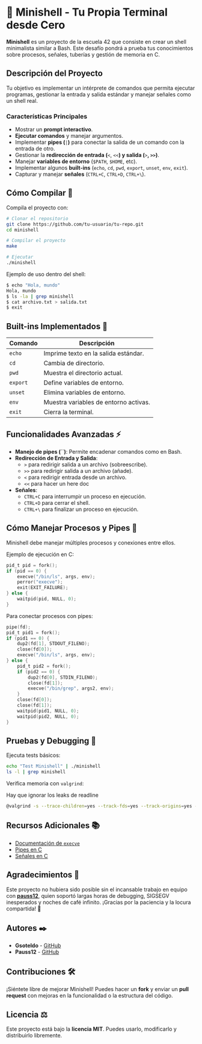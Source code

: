 # 🐚 Minishell - Tu Propia Terminal desde Cero

**Minishell** es un proyecto de la escuela 42 que consiste en crear un shell minimalista similar a Bash. Este desafío pondrá a prueba tus conocimientos sobre procesos, señales, tuberías y gestión de memoria en C.

## Descripción del Proyecto

Tu objetivo es implementar un intérprete de comandos que permita ejecutar programas, gestionar la entrada y salida estándar y manejar señales como un shell real.

### Características Principales

- Mostrar un **prompt interactivo**.
- **Ejecutar comandos** y manejar argumentos.
- Implementar **pipes (**`|`**)** para conectar la salida de un comando con la entrada de otro.
- Gestionar la **redirección de entrada (**`<`, `<<`**) y salida (**`>`**, **`>>`**)**.
- Manejar **variables de entorno** (`$PATH`, `$HOME`, etc).
- Implementar algunos **built-ins** (`echo`, `cd`, `pwd`, `export`, `unset`, `env`, `exit`).
- Capturar y manejar **señales** (`CTRL+C`, `CTRL+D`, `CTRL+\`).

## Cómo Compilar 🚀

Compila el proyecto con:

```bash
# Clonar el repositorio
git clone https://github.com/tu-usuario/tu-repo.git
cd minishell

# Compilar el proyecto
make

# Ejecutar
./minishell
```

Ejemplo de uso dentro del shell:

```sh
$ echo "Hola, mundo"
Hola, mundo
$ ls -la | grep minishell
$ cat archivo.txt > salida.txt
$ exit
```

## Built-ins Implementados 📜

| Comando  | Descripción                           |
| -------- | ------------------------------------- |
| `echo`   | Imprime texto en la salida estándar.  |
| `cd`     | Cambia de directorio.                 |
| `pwd`    | Muestra el directorio actual.         |
| `export` | Define variables de entorno.          |
| `unset`  | Elimina variables de entorno.         |
| `env`    | Muestra variables de entorno activas. |
| `exit`   | Cierra la terminal.                   |

## Funcionalidades Avanzadas ⚡

- **Manejo de pipes (**``**)**: Permite encadenar comandos como en Bash.
- **Redirección de Entrada y Salida**:
  - `>` para redirigir salida a un archivo (sobreescribe).
  - `>>` para redirigir salida a un archivo (añade).
  - `<` para redirigir entrada desde un archivo.
  - `<<` para hacer un here doc
- **Señales**:
  - `CTRL+C` para interrumpir un proceso en ejecución.
  - `CTRL+D` para cerrar el shell.
  - `CTRL+\` para finalizar un proceso en ejecución.

## Cómo Manejar Procesos y Pipes 🔄

Minishell debe manejar múltiples procesos y conexiones entre ellos.

Ejemplo de ejecución en C:

```c
pid_t pid = fork();
if (pid == 0) {
    execve("/bin/ls", args, env);
    perror("execve");
    exit(EXIT_FAILURE);
} else {
    waitpid(pid, NULL, 0);
}
```

Para conectar procesos con pipes:

```c
pipe(fd);
pid_t pid1 = fork();
if (pid1 == 0) {
    dup2(fd[1], STDOUT_FILENO);
    close(fd[0]);
    execve("/bin/ls", args, env);
} else {
    pid_t pid2 = fork();
    if (pid2 == 0) {
        dup2(fd[0], STDIN_FILENO);
        close(fd[1]);
        execve("/bin/grep", args2, env);
    }
    close(fd[0]);
    close(fd[1]);
    waitpid(pid1, NULL, 0);
    waitpid(pid2, NULL, 0);
}
```

## Pruebas y Debugging 🧪

Ejecuta tests básicos:

```bash
echo "Test Minishell" | ./minishell
ls -l | grep minishell
```

Verifica memoria con `valgrind`:

Hay que ignorar los leaks de readline
```bash
@valgrind -s --trace-children=yes --track-fds=yes --track-origins=yes --leak-check=full ./minishell
```


## Recursos Adicionales 📚

- [Documentación de ](https://man7.org/linux/man-pages/man2/execve.2.html)[`execve`](https://man7.org/linux/man-pages/man2/execve.2.html)
- [Pipes en C](https://man7.org/linux/man-pages/man2/pipe.2.html)
- [Señales en C](https://man7.org/linux/man-pages/man7/signal.7.html)

## Agradecimientos 🙌
Este proyecto no hubiera sido posible sin el incansable trabajo en equipo con **[pauss12](https://github.com/pauss12)**, quien soportó largas horas de debugging, SIGSEGV inesperados y noches de café infinito. ¡Gracias por la paciencia y la locura compartida! 🎉

## Autores ✒️
- **Gsoteldo** - [GitHub](https://github.com/Gsoteldo)
- **Pauss12** - [GitHub](https://github.com/pauss12)



## Contribuciones 🛠️

¡Siéntete libre de mejorar Minishell! Puedes hacer un **fork** y enviar un **pull request** con mejoras en la funcionalidad o la estructura del código.

## Licencia ⚖️

Este proyecto está bajo la **licencia MIT**. Puedes usarlo, modificarlo y distribuirlo libremente.

